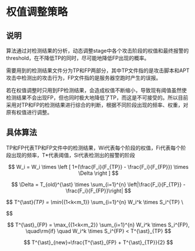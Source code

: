 # 权值调整策略

## 说明

​		算法通过对检测结果的分析，动态调整stage中各个攻击阶段的权值和最终报警的threshold，在不降低TP的同时，尽可能地降低FP出现的概率。

​		需要用到的检测结果文件分为TP和FP两部分，其中TP文件指的是攻击脚本和APT攻击中检测出的攻击行为，FP文件指的是服务器空跑时产生的误报。

​		若在权值调整时只用到FP检测结果，会造成权值不断缩小，导致现有阈值虽然使检测结果不会出现FP，但也同时极大地降低了TP，而这是不可接受的。所以目前采用对TP和FP的检测结果进行综合的判断，根据不同阶段出现的频率、权重，对原有权值进行调整。

## 具体算法

TP和FP代表TP和FP文件中的检测结果，Wi代表每个阶段的权值，Fi代表每个阶段出现的频率，T*代表阈值，Si代表检测出的报警的阶段

$$
W_i = W_i \times \left [  1+(\frac{F_i}{F_{TP}} -  \frac{F_i}{F_{FP}}) \times \Delta \right ]
$$

$$
\Delta  =  T_{old}^{\ast} \times \sum_{i=1}^{n} \left|\frac{F_i}{F_{TP}} -  \frac{F_i}{F_{FP}}\right|
$$

$$
T^{\ast}_{TP} = \min_{{1<k<m_1}} \sum_{i=1}^{n} W_i^k \times S_i^{TP} \\
$$

$$
T^{\ast}_{FP} = \max_{{1<k<m_2}} \sum_{i=1}^{n} W_i^k \times S_i^{FP}, \quad\rm{if} \quad W_i^k \times S_i^{FP} < T^{\ast}_{TP}
$$

$$
T^{\ast}_{new}=\frac{T^{\ast}_{FP} + T^{\ast}_{TP}}{2}
$$

